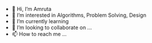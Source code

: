 - 👋 Hi, I’m Amruta
- 👀 I’m interested in Algorithms, Problem Solving, Design
- 🌱 I’m currently learning 
- 💞️ I’m looking to collaborate on ...
- 📫 How to reach me ...

<!---
amrutad18/amrutad18 is a ✨ special ✨ repository because its `README.md` (this file) appears on your GitHub profile.
You can click the Preview link to take a look at your changes.
--->
